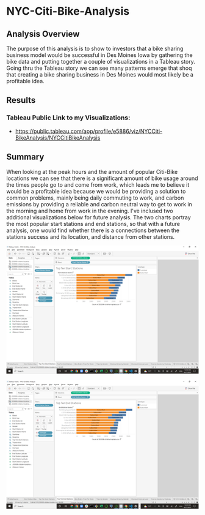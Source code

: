 # NYC-Citi-Bike-Analysis

## Analysis Overview
The purpose of this analysis is to show to investors that a bike sharing business model would be successful in Des Moines Iowa by gathering the bike data and putting together a couple of visualizations in a Tableau story. Going thru the Tableau story we can see many patterns emerge that shoq that creating a bike sharing business in Des Moines would most likely be a profitable idea. 

## Results

### Tableau Public Link to my Visualizations: 
* https://public.tableau.com/app/profile/e5886/viz/NYCCiti-BikeAnalysis/NYCCitiBikeAnalysis

## Summary 

When looking at the peak hours and the amount of popular Citi-Bike locations we can see that there is a significant amount of bike usage around the times people go to and come from work, which leads me to believe it would be a profitable idea because we would be providing a solution to common problems, mainly being daily commuting to work, and carbon emissions by providing a reliable and carbon neutral way to get to work in the morning and home from work in the evening. I've inclused two additional visualizations below for future analysis. The two charts portray the most popular start stations and end stations, so that with a future analysis, one would find whether there is a connections between the stations success and its location, and distance from other stations. 

![Station Start](https://github.com/lrngdtascinc/NYC-Citi-Bike-Analysis/blob/ae0bb0b95388ef2858972bd235aefda1ea82f20e/Screenshot%20(11).png)

![Station End](https://github.com/lrngdtascinc/NYC-Citi-Bike-Analysis/blob/b99ac2dfcbd8c46c526cc023f50e81c02aacf139/Screenshot%20(12).png)
